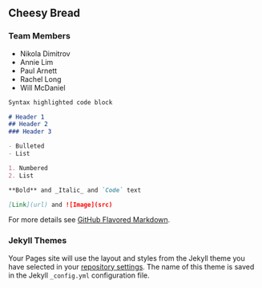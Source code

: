 ## Cheesy Bread

### Team Members

- Nikola Dimitrov
- Annie Lim
- Paul Arnett
- Rachel Long
- Will McDaniel

```markdown
Syntax highlighted code block

# Header 1
## Header 2
### Header 3

- Bulleted
- List

1. Numbered
2. List

**Bold** and _Italic_ and `Code` text

[Link](url) and ![Image](src)
```

For more details see [GitHub Flavored Markdown](https://guides.github.com/features/mastering-markdown/).

### Jekyll Themes

Your Pages site will use the layout and styles from the Jekyll theme you have selected in your [repository settings](https://github.com/whmcdaniel/whmcdaniel.github.io/settings). The name of this theme is saved in the Jekyll `_config.yml` configuration file.
